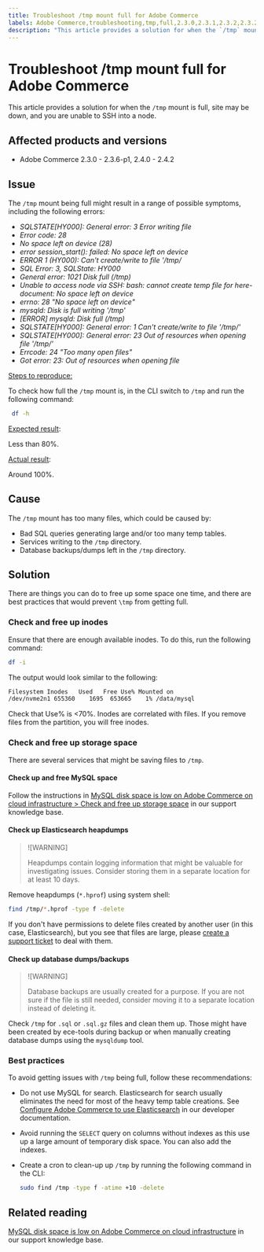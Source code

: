 ```yaml
---
title: Troubleshoot /tmp mount full for Adobe Commerce
labels: Adobe Commerce,troubleshooting,tmp,full,2.3.0,2.3.1,2.3.2,2.3.2-p2,2.3.3,2.3.3-p1,2.3.4,2.3.4-p2,2.3.5-p1,2.3.5-p2,2.3.6,2.3.6-p1,2.3.7,2.4.0,2.4.0-p1,2.4.1-p1,2.4.2,2.4.2-p1,cloud infrastructure
description: "This article provides a solution for when the `/tmp` mount is full, site may be down, and you are unable to SSH into a node."
---
```


# Troubleshoot /tmp mount full for Adobe Commerce

This article provides a solution for when the `/tmp` mount is full, site may be down, and you are unable to SSH into a node.

## Affected products and versions

* Adobe Commerce 2.3.0 - 2.3.6-p1, 2.4.0 - 2.4.2

## Issue

The `/tmp` mount being full might result in a range of possible symptoms, including the following errors:

* *SQLSTATE[HY000]: General error: 3 Error writing file*
* *Error code: 28*
* *No space left on device (28)*
* *error session_start(): failed: No space left on device*
* *ERROR 1 (HY000): Can't create/write to file '/tmp/*
* *SQL Error: 3, SQLState: HY000*
* *General error: 1021 Disk full (/tmp)*
* *Unable to access node via SSH:*
    *bash: cannot create temp file for here-document: No space left on device*
* *errno: 28 "No space left on device"*
* *mysqld: Disk is full writing '/tmp'*
* *[ERROR] mysqld: Disk full (/tmp)*
* *SQLSTATE[HY000]: General error: 1 Can't create/write to file '/tmp/'*
* *SQLSTATE[HY000]: General error: 23 Out of resources when opening file '/tmp/'*
* *Errcode: 24 "Too many open files"*
* *Got error: 23: Out of resources when opening file*


<u>Steps to reproduce:</u>

To check how full the `/tmp` mount is, in the CLI switch to `/tmp` and run the following command:

```bash
 df -h
```

<u>Expected result</u>:

Less than 80%.

<u>Actual result</u>:

Around 100%.

## Cause

The `/tmp` mount has too many files, which could be caused by:

* Bad SQL queries generating large and/or too many temp tables.
* Services writing to the `/tmp` directory.
* Database backups/dumps left in the `/tmp` directory.

## Solution

There are things you can do to free up some space one time, and there are best practices that would prevent `\tmp` from getting full.

### Check and free up inodes

Ensure that there are enough available inodes. To do this, run the following command:

```bash
df -i
```

The output would look similar to the following:

```bash
Filesystem Inodes   Used   Free Use% Mounted on
/dev/nvme2n1 655360    1695  653665    1% /data/mysql
```

Check that Use% is <70%. Inodes are correlated with files. If you remove files from the partition, you will free inodes.

### Check and free up storage space

There are several services that might be saving files to `/tmp`.

#### Check up and free MySQL space

Follow the instructions in [MySQL disk space is low on Adobe Commerce on cloud infrastructure > Check and free up storage space](https://support.magento.com/hc/en-us/articles/360037591972#check_and_free) in our support knowledge base.

#### Check up Elasticsearch heapdumps

>![WARNING]
>
>Heapdumps contain logging information that might be valuable for investigating issues. Consider storing them in a separate location for at least 10 days.

Remove heapdumps (`*.hprof`) using system shell:

```bash
find /tmp/*.hprof -type f -delete
```

If you don't have permissions to delete files created by another user (in this case, Elasticsearch), but you see that files are large, please [create a support ticket](https://support.magento.com/hc/en-us/articles/360000913794#submit-ticket) to deal with them.

#### Check up database dumps/backups

>![WARNING]
>
>Database backups are usually created for a purpose. If you are not sure if the file is still needed, consider moving it to a separate location instead of deleting it.

Check `/tmp` for `.sql` or `.sql.gz` files and clean them up. Those might have been created by ece-tools during backup or when manually creating database dumps using the `mysqldump` tool.

### Best practices

To avoid getting issues with `/tmp` being full, follow these recommendations:

* Do not use MySQL for search. Elasticsearch for search usually eliminates the need for most of the heavy temp table creations. See [Configure Adobe Commerce to use Elasticsearch](https://devdocs.magento.com/guides/v2.2/config-guide/elasticsearch/configure-magento.html) in our developer documentation.
* Avoid running the `SELECT` query on columns without indexes as this use up a large amount of temporary disk space. You can also add the indexes.
* Create a cron to clean-up up `/tmp` by running the following command in the CLI:

    ```bash
    sudo find /tmp -type f -atime +10 -delete
    ```

## Related reading

[MySQL disk space is low on Adobe Commerce on cloud infrastructure](https://support.magento.com/hc/en-us/articles/360037591972) in our support knowledge base.